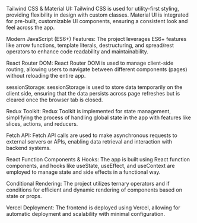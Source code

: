 Tailwind CSS & Material UI: Tailwind CSS is used for utility-first styling, providing flexibility in design with custom classes. Material UI is integrated for pre-built, customizable UI components, ensuring a consistent look and feel across the app.

Modern JavaScript (ES6+) Features: The project leverages ES6+ features like arrow functions, template literals, destructuring, and spread/rest operators to enhance code readability and maintainability.

React Router DOM: React Router DOM is used to manage client-side routing, allowing users to navigate between different components (pages) without reloading the entire app.

sessionStorage: sessionStorage is used to store data temporarily on the client side, ensuring that the data persists across page refreshes but is cleared once the browser tab is closed.

Redux Toolkit: Redux Toolkit is implemented for state management, simplifying the process of handling global state in the app with features like slices, actions, and reducers.

Fetch API: Fetch API calls are used to make asynchronous requests to external servers or APIs, enabling data retrieval and interaction with backend systems.

React Function Components & Hooks: The app is built using React function components, and hooks like useState, useEffect, and useContext are employed to manage state and side effects in a functional way.

Conditional Rendering: The project utilizes ternary operators and if conditions for efficient and dynamic rendering of components based on state or props.

Vercel Deployment: The frontend is deployed using Vercel, allowing for automatic deployment and scalability with minimal configuration.